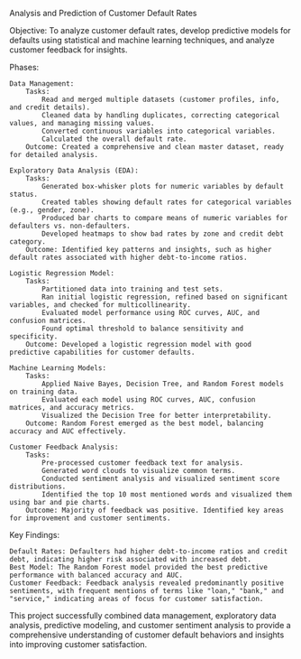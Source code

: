 Analysis and Prediction of Customer Default Rates

Objective:
To analyze customer default rates, develop predictive models for defaults using statistical and machine learning techniques, and analyze customer feedback for insights.

Phases:

    Data Management:
        Tasks:
            Read and merged multiple datasets (customer profiles, info, and credit details).
            Cleaned data by handling duplicates, correcting categorical values, and managing missing values.
            Converted continuous variables into categorical variables.
            Calculated the overall default rate.
        Outcome: Created a comprehensive and clean master dataset, ready for detailed analysis.

    Exploratory Data Analysis (EDA):
        Tasks:
            Generated box-whisker plots for numeric variables by default status.
            Created tables showing default rates for categorical variables (e.g., gender, zone).
            Produced bar charts to compare means of numeric variables for defaulters vs. non-defaulters.
            Developed heatmaps to show bad rates by zone and credit debt category.
        Outcome: Identified key patterns and insights, such as higher default rates associated with higher debt-to-income ratios.

    Logistic Regression Model:
        Tasks:
            Partitioned data into training and test sets.
            Ran initial logistic regression, refined based on significant variables, and checked for multicollinearity.
            Evaluated model performance using ROC curves, AUC, and confusion matrices.
            Found optimal threshold to balance sensitivity and specificity.
        Outcome: Developed a logistic regression model with good predictive capabilities for customer defaults.

    Machine Learning Models:
        Tasks:
            Applied Naive Bayes, Decision Tree, and Random Forest models on training data.
            Evaluated each model using ROC curves, AUC, confusion matrices, and accuracy metrics.
            Visualized the Decision Tree for better interpretability.
        Outcome: Random Forest emerged as the best model, balancing accuracy and AUC effectively.

    Customer Feedback Analysis:
        Tasks:
            Pre-processed customer feedback text for analysis.
            Generated word clouds to visualize common terms.
            Conducted sentiment analysis and visualized sentiment score distributions.
            Identified the top 10 most mentioned words and visualized them using bar and pie charts.
        Outcome: Majority of feedback was positive. Identified key areas for improvement and customer sentiments.

Key Findings:

    Default Rates: Defaulters had higher debt-to-income ratios and credit debt, indicating higher risk associated with increased debt.
    Best Model: The Random Forest model provided the best predictive performance with balanced accuracy and AUC.
    Customer Feedback: Feedback analysis revealed predominantly positive sentiments, with frequent mentions of terms like "loan," "bank," and "service," indicating areas of focus for customer satisfaction.

This project successfully combined data management, exploratory data analysis, predictive modeling, and customer sentiment analysis to provide a comprehensive understanding of customer default behaviors and insights into improving customer satisfaction.

